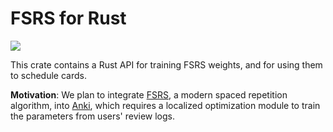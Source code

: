 # FSRS for Rust

![](https://github.com/open-spaced-repetition/fsrs-rs/actions/workflows/check.yml/badge.svg)

This crate contains a Rust API for training FSRS weights, and for using them to schedule cards.

**Motivation**: We plan to integrate [FSRS](https://github.com/open-spaced-repetition/fsrs4anki), a modern spaced repetition algorithm, into [Anki](https://github.com/ankitects/anki), which requires a localized optimization module to train the parameters from users' review logs.
